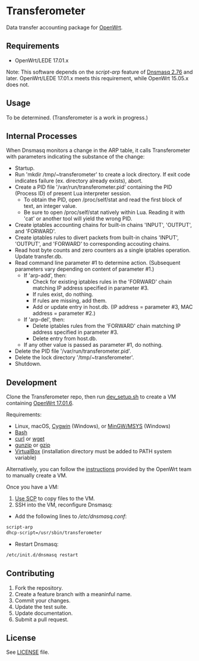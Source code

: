 Transferometer
======
Data transfer accounting package for [OpenWrt](https://openwrt.org/).

## Requirements
* OpenWrt/LEDE 17.01.x

Note: This software depends on the *script-arp* feature of [Dnsmasq 2.76](http://www.thekelleys.org.uk/dnsmasq/CHANGELOG) and later.  OpenWrt/LEDE 17.01.x meets this requirement, while OpenWrt 15.05.x does not.

## Usage
To be determined.  (Transferometer is a work in progress.)

## Internal Processes
When Dnsmasq monitors a change in the ARP table, it calls Transferometer with parameters indicating the substance of the change:

* Startup.
* Run 'mkdir /tmp/~transferometer' to create a lock directory.  If exit code indicates failure (ex. directory already exists), abort.
* Create a PID file '/var/run/transferometer.pid' containing the PID (Process ID) of present Lua interpreter session.
  * To obtain the PID, open /proc/self/stat and read the first block of text, an integer value.
  * Be sure to open /proc/self/stat natively within Lua.  Reading it with 'cat' or another tool will yield the wrong PID.
* Create iptables accounting chains for built-in chains 'INPUT', 'OUTPUT', and 'FORWARD'.
* Create iptables rules to divert packets from built-in chains 'INPUT', 'OUTPUT', and 'FORWARD' to corresponding accouting chains.
* Read host byte counts and zero counters as a single iptables operation.  Update transfer.db.
* Read command line parameter #1 to determine action.  (Subsequent parameters vary depending on content of parameter #1.)
  * If 'arp-add', then:
    * Check for existing iptables rules in the 'FORWARD' chain matching IP address specified in parameter #3.
    * If rules exist, do nothing.
    * If rules are missing, add them.
    * Add or update entry in host.db.  (IP address = parameter #3, MAC address = parameter #2.)
  * If 'arp-del', then:
    * Delete iptables rules from the 'FORWARD' chain matching IP address specified in parameter #3.
    * Delete entry from host.db.
  * If any other value is passed as parameter #1, do nothing.
* Delete the PID file '/var/run/transferometer.pid'.
* Delete the lock directory '/tmp/~transferometer'.
* Shutdown.

## Development

Clone the Transferometer repo, then run [dev_setup.sh](scripts/dev_setup.sh) to create a VM containing [OpenWrt 17.01.6](https://downloads.openwrt.org/releases/17.01.6/targets/x86/).

Requirements:
* Linux, macOS, [Cygwin](https://www.cygwin.com/) (Windows), or [MinGW/MSYS](http://mingw.org/) (Windows)
* [Bash](https://www.gnu.org/software/bash/)
* [curl](https://curl.haxx.se/) or [wget](https://www.gnu.org/software/wget/)
* [gunzip](https://www.gnu.org/software/gzip/) or [gzip](https://www.gnu.org/software/gzip/)
* [VirtualBox](https://www.virtualbox.org/) (installation directory must be added to PATH system variable)

Alternatively, you can follow the [instructions](https://openwrt.org/docs/guide-user/virtualization/virtualbox-vm) provided by the OpenWrt team to manually create a VM.

Once you have a VM:

1. [Use SCP](https://kb.iu.edu/d/agye) to copy files to the VM.
2. SSH into the VM, reconfigure Dnsmasq:
  * Add the following lines to */etc/dnsmasq.conf*:
```bash
script-arp
dhcp-script=/usr/sbin/transferometer
```
  * Restart Dnsmasq:
```bash
/etc/init.d/dnsmasq restart
```

## Contributing
1. Fork the repository.
2. Create a feature branch with a meaninful name.
3. Commit your changes.
4. Update the test suite.
5. Update documentation.
6. Submit a pull request.

## License
See [LICENSE](LICENSE) file.

